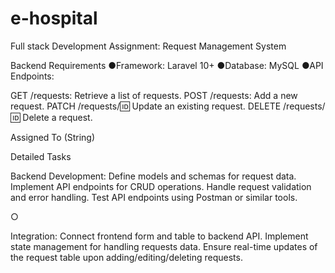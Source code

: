 # e-hospital
Full stack Development Assignment:
Request Management System

Backend Requirements
●Framework: Laravel 10+
●Database: MySQL
●API Endpoints:

GET /requests: Retrieve a list of requests.
POST /requests: Add a new request.
PATCH /requests/:id: Update an existing request.
DELETE /requests/:id: Delete a request.


Assigned To (String)

Detailed Tasks

Backend Development:
Define models and schemas for request data.
Implement API endpoints for CRUD operations.
Handle request validation and error handling.
Test API endpoints using Postman or similar tools.

○

Integration:
Connect frontend form and table to backend API.
Implement state management for handling requests data.
Ensure real-time updates of the request table upon adding/editing/deleting requests.
